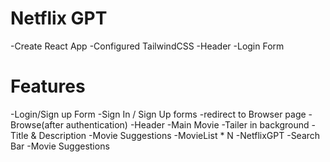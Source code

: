 # Netflix GPT

-Create React App
-Configured TailwindCSS
-Header
-Login Form



# Features
-Login/Sign up Form
    -Sign In / Sign Up forms
    -redirect to Browser page
-Browse(after authentication)
    -Header
    -Main Movie
        -Tailer in background
        -Title & Description
        -Movie Suggestions
            -MovieList * N
-NetflixGPT 
    -Search Bar
    -Movie Suggestions